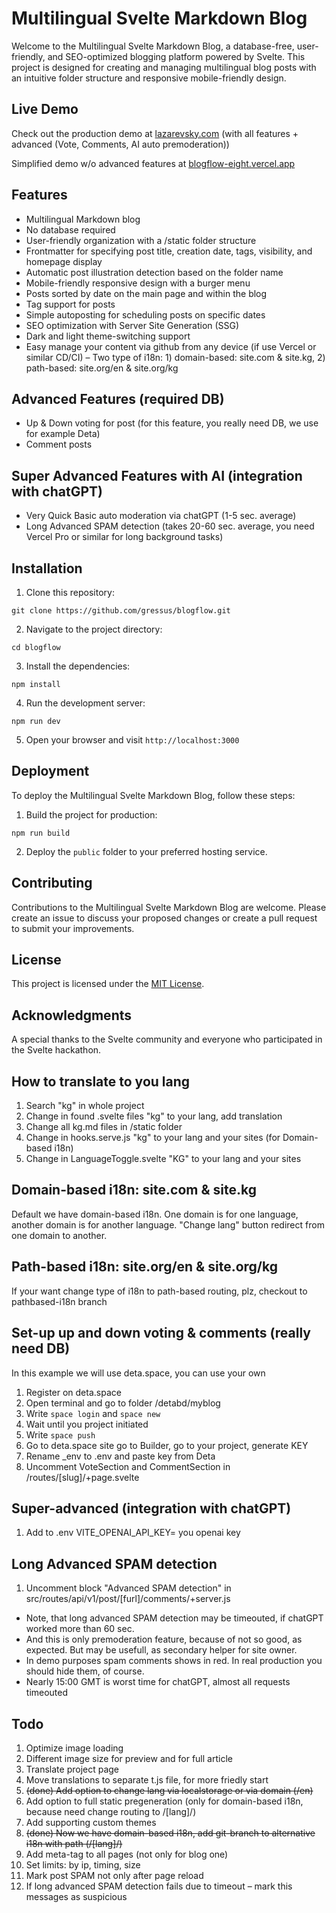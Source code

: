 # Multilingual Svelte Markdown Blog

Welcome to the Multilingual Svelte Markdown Blog, a database-free, user-friendly, and SEO-optimized blogging platform powered by Svelte. This project is designed for creating and managing multilingual blog posts with an intuitive folder structure and responsive mobile-friendly design.

## Live Demo

Check out the production demo at [lazarevsky.com](https://www.lazarevsky.com) (with all features + advanced (Vote, Comments, AI auto premoderation))

Simplified demo w/o advanced features at [blogflow-eight.vercel.app](blogflow-eight.vercel.app)

## Features

- Multilingual Markdown blog
- No database required
- User-friendly organization with a /static folder structure
- Frontmatter for specifying post title, creation date, tags, visibility, and homepage display
- Automatic post illustration detection based on the folder name
- Mobile-friendly responsive design with a burger menu
- Posts sorted by date on the main page and within the blog
- Tag support for posts
- Simple autoposting for scheduling posts on specific dates
- SEO optimization with Server Site Generation (SSG)
- Dark and light theme-switching support
- Easy manage your content via github from any device (if use Vercel or similar CD/CI)
– Two type of i18n: 1) domain-based: site.com & site.kg, 2) path-based: site.org/en & site.org/kg

## Advanced Features (required DB)

- Up & Down voting for post (for this feature, you really need DB, we use for example Deta)
- Comment posts

## Super Advanced Features with AI (integration with chatGPT)

- Very Quick Basic auto moderation via chatGPT (1-5 sec. average)
- Long Advanced SPAM detection (takes 20-60 sec. average, you need Vercel Pro or similar for long background tasks)

## Installation

1. Clone this repository:
```
git clone https://github.com/gressus/blogflow.git
```

2. Navigate to the project directory:
```
cd blogflow
```

3. Install the dependencies:
```
npm install
```

4. Run the development server:
```
npm run dev
```

5. Open your browser and visit `http://localhost:3000`

## Deployment

To deploy the Multilingual Svelte Markdown Blog, follow these steps:

1. Build the project for production:
```
npm run build
```

2. Deploy the `public` folder to your preferred hosting service.

## Contributing

Contributions to the Multilingual Svelte Markdown Blog are welcome. Please create an issue to discuss your proposed changes or create a pull request to submit your improvements.

## License

This project is licensed under the [MIT License](LICENSE).

## Acknowledgments

A special thanks to the Svelte community and everyone who participated in the Svelte hackathon.

## How to translate to you lang
1. Search "kg" in whole project
2. Change in found .svelte files "kg" to your lang, add translation
3. Change all kg.md files in /static folder
4. Change in hooks.serve.js "kg" to your lang and your sites (for Domain-based i18n)
5. Change in LanguageToggle.svelte "KG" to your lang and your sites

## Domain-based i18n: site.com & site.kg
Default we have domain-based i18n. One domain is for one language, another domain is for another language.
"Change lang" button redirect from one domain to another.

## Path-based i18n: site.org/en & site.org/kg
If your want change type of i18n to path-based routing, plz, checkout to pathbased-i18n branch

## Set-up up and down voting & comments (really need DB)
In this example we will use deta.space, you can use your own
1. Register on deta.space
2. Open terminal and go to folder /detabd/myblog
3. Write `space login` and `space new`
4. Wait until you project initiated
5. Write `space push`
6. Go to deta.space site go to Builder, go to your project, generate KEY
7. Rename _env to .env and paste key from Deta
8. Uncomment VoteSection and CommentSection in /routes/[slug]/+page.svelte

## Super-advanced (integration with chatGPT)
1. Add to .env VITE_OPENAI_API_KEY= you openai key

## Long Advanced SPAM detection
1. Uncomment block "Advanced SPAM detection" in src/routes/api/v1/post/[furl]/comments/+server.js
- Note, that long advanced SPAM detection may be timeouted, if chatGPT worked more than 60 sec.
- And this is only premoderation feature, because of not so good, as expected. But may be usefull, as secondary helper for site owner.
- In demo purposes spam comments shows in red. In real production you should hide them, of course.
- Nearly 15:00 GMT is worst time for chatGPT, almost all requests timeouted

## Todo
1. Optimize image loading
2. Different image size for preview and for full article
3. Translate project page
4. Move translations to separate t.js file, for more friedly start
5. ~~(done) Add option to change lang via localstorage or via domain (/en)~~
6. Add option to full static pregeneration (only for domain-based i18n, because need change routing to /[lang]/)
7. Add supporting custom themes
8. ~~(done) Now we have domain-based i18n, add git-branch to alternative i18n with path (/[lang]/)~~
9. Add meta-tag to all pages (not only for blog one)
10. Set limits: by ip, timing, size
11. Mark post SPAM not only after page reload
12. If long advanced SPAM detection fails due to timeout – mark this messages as suspicious